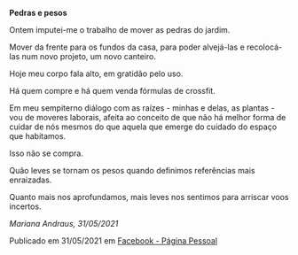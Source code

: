 **Pedras e pesos**

Ontem imputei-me o trabalho de mover as pedras do jardim.

Mover da frente para os fundos da casa, para poder alvejá-las e recolocá-las num novo projeto, um novo canteiro.

Hoje meu corpo fala alto, em gratidão pelo uso.

Há quem compre e há quem venda fórmulas de crossfit.

Em meu sempiterno diálogo com as raízes - minhas e delas, as plantas - vou de moveres laborais, afeita ao conceito de que não há melhor forma de cuidar de nós mesmos do que aquela que emerge do cuidado do espaço que habitamos.

Isso não se compra.

Quão leves se tornam os pesos quando definimos referências mais enraizadas.

Quanto mais nos aprofundamos, mais leves nos sentimos para arriscar voos incertos. 

*Mariana Andraus, 31/05/2021*  

Publicado em 31/05/2021 em [Facebook - Página Pessoal](https://www.facebook.com/photo.php?fbid=10160923901072678&set=a.10151642957737678&type=3)